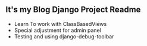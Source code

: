 ## It's my Blog Django Project Readme

- Learn To work with ClassBasedViews
- Special adjustment for admin panel
- Testing and using django-debug-toolbar